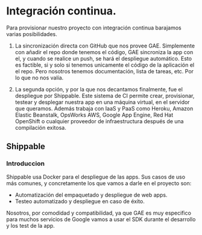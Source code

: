 # Integración continua.

Para provisionar nuestro proyecto con integración continua barajamos varias posibilidades.
 1. La sincronización directa con GitHub que nos provee GAE.
  Simplemente con añadir el repo donde tenemos el código, GAE sincroniza la app con el, y cuando se realice un push, se hará el despliegue automático.
  Esto es factible, si y solo si tenemos unicamente el código de la aplicación el el repo.
  Pero nosotros tenemos documentación, lista de tareas, etc. Por lo que no nos valía.

2. La segunda opción, y por la que nos decantamos finalmente, fue el despliegue por Shippable.
Este sistema de CI permite crear, provisionar, testear y desplegar nuestra app en una máquina virtual, en el servidor que queramos.
Además trabaja con IaaS y PaaS como Heroku, Amazon Elastic Beanstalk, OpsWorks AWS, Google App Engine, Red Hat OpenShift o cualquier proveedor de infraestructura después de una compilación exitosa.

## Shippable
### Introduccion

Shippable usa Docker para el despliegue de las apps.
Sus casos de uso más comunes, y concretamente los que vamos a darle en el proyecto son:
- Automatización del empaquetado y despliegue de web apps.
- Testeo automatizado y despliegue en caso de éxito.




Nosotros, por comodidad y compatibilidad, ya que GAE es muy especifico para muchos servicios de Google vamos a usar el SDK durante el desarrollo y los test de la app.

